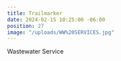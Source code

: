 ```yaml
---
title: Trailmarker
date: 2024-02-15 10:25:00 -06:00
position: 27
image: "/uploads/WW%20SERVICES.jpg"
---
```


Wastewater Service